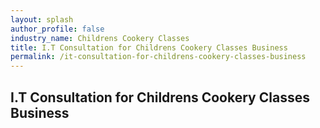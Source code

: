 ```yaml
---
layout: splash 
author_profile: false 
industry_name: Childrens Cookery Classes
title: I.T Consultation for Childrens Cookery Classes Business
permalink: /it-consultation-for-childrens-cookery-classes-business
---
```


## I.T Consultation for Childrens Cookery Classes Business